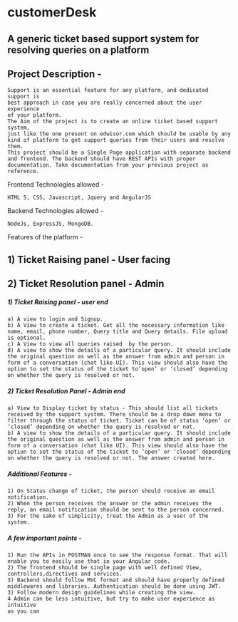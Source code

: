 # customerDesk

## A generic ticket based support system for resolving queries on a platform

## Project Description -
```
Support is an essential feature for any platform, and dedicated support is
best approach in case you are really concerned about the user experience
of your platform.
The Aim of the project is to create an online ticket based support system,
just like the one present on edwisor.com which should be usable by any
kind of platform to get support queries from their users and resolve them.
This project should be a Single Page application with separate backend and frontend. The backend should have REST APIs with proper documentation. Take documentation from your previous project as reference.
```

Frontend Technologies allowed -
```
HTML 5, CSS, Javascript, Jquery and AngularJS
```
Backend Technologies allowed -
```
NodeJs, ExpressJS, MongoDB.
```
Features of the platform -

## 1) Ticket Raising panel - User facing
## 2) Ticket Resolution panel - Admin

##### 1) Ticket Raising panel - user end
```
a) A view to login and Signup.
b) A View to create a ticket. Get all the necessary information like  name, email, phone number, Query title and Query details. File upload is optional.
c) A View to view all queries raised  by the person.
d) A view to show the details of a particular query. It should include the original question as well as the answer from admin and person in form of a conversation (chat like UI). This view should also have the option to set the status of the ticket to‘open’ or ‘closed’ depending on whether the query is resolved or not.
 ```
##### 2) Ticket Resolution Panel - Admin end
```
a) View to Display ticket by status - This should list all tickets received by the support system. There should be a drop down menu to filter through the status of ticket. Ticket can be of status ‘open’ or ‘closed’ depending on whether the query is resolved or not.
b) A view to show the details of a particular query. It should include the original question as well as the answer from admin and person in form of a conversation (chat like UI). This view should also have the option to set the status of the ticket to ‘open’ or ‘closed’ depending on whether the query is resolved or not. The answer created here.
  ```
##### Additional Features -
```
1) On Status change of ticket, the person should receive an email notification.
2) When the person receives the answer or the admin receives the reply, an email notification should be sent to the person concerned.
3) For the sake of simplicity, treat the Admin as a user of the system.
  ```
##### A few important points -
```
1) Run the APIs in POSTMAN once to see the response format. That will enable you to easily use that in your Angular code.
2) The frontend should be single page with well defined View, controllers,directives and services.
3) Backend should follow MVC format and should have properly defined middlewares and libraries. Authentication should be done using JWT.
3) Follow modern design guidelines while creating the view.
4 Admin can be less intuitive, but try to make user experience as intuitive
as you can
```
